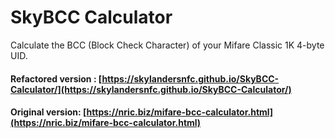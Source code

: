 # SkyBCC Calculator

Calculate the BCC (Block Check Character) of your Mifare Classic 1K 4-byte UID.

#### Refactored version : [https://skylandersnfc.github.io/SkyBCC-Calculator/](https://skylandersnfc.github.io/SkyBCC-Calculator/)

#### Original version: [https://nric.biz/mifare-bcc-calculator.html](https://nric.biz/mifare-bcc-calculator.html)

